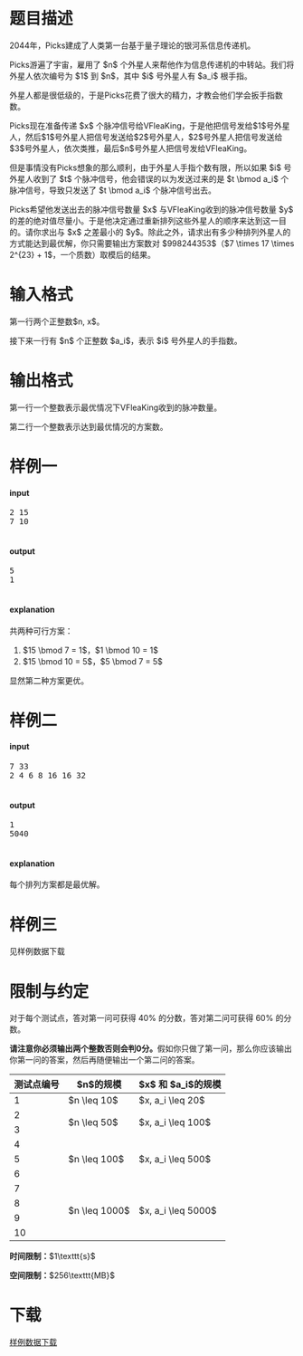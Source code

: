 # 题目描述

<p>2044年，Picks建成了人类第一台基于量子理论的银河系信息传递机。</p>
<p>Picks游遍了宇宙，雇用了 $n$ 个外星人来帮他作为信息传递机的中转站。我们将外星人依次编号为 $1$ 到 $n$，其中 $i$ 号外星人有 $a_i$ 根手指。</p>
<p>外星人都是很低级的，于是Picks花费了很大的精力，才教会他们学会扳手指数数。</p>
<p>Picks现在准备传递 $x$ 个脉冲信号给VFleaKing，于是他把信号发给$1$号外星人，然后$1$号外星人把信号发送给$2$号外星人，$2$号外星人把信号发送给$3$号外星人，依次类推，最后$n$号外星人把信号发给VFleaKing。</p>
<p>但是事情没有Picks想象的那么顺利，由于外星人手指个数有限，所以如果 $i$ 号外星人收到了 $t$ 个脉冲信号，他会错误的以为发送过来的是 $t \bmod a_i$ 个脉冲信号，导致只发送了 $t \bmod a_i$ 个脉冲信号出去。</p>
<p>Picks希望他发送出去的脉冲信号数量 $x$ 与VFleaKing收到的脉冲信号数量 $y$ 的差的绝对值尽量小。于是他决定通过重新排列这些外星人的顺序来达到这一目的。请你求出与 $x$ 之差最小的 $y$。除此之外，请求出有多少种排列外星人的方式能达到最优解，你只需要输出方案数对 $998244353$（$7 \times 17 \times 2^{23} + 1$，一个质数）取模后的结果。</p>

# 输入格式


<p>第一行两个正整数$n, x$。</p>
<p>接下来一行有 $n$ 个正整数 $a_i$，表示 $i$ 号外星人的手指数。</p>

# 输出格式


<p>第一行一个整数表示最优情况下VFleaKing收到的脉冲数量。</p>
<p>第二行一个整数表示达到最优情况的方案数。</p>

# 样例一


<h4>input</h4>
<pre>2 15
7 10

</pre>

<h4>output</h4>
<pre>5
1

</pre>

<h4>explanation</h4>
<p>共两种可行方案：</p>
<ol><li>$15 \bmod 7 = 1$，$1 \bmod 10 = 1$</li>
<li>$15 \bmod 10 = 5$，$5 \bmod 7 = 5$</li>
</ol><p>显然第二种方案更优。</p>

# 样例二


<h4>input</h4>
<pre>7 33
2 4 6 8 16 16 32

</pre>

<h4>output</h4>
<pre>1
5040

</pre>

<h4>explanation</h4>
<p>每个排列方案都是最优解。</p>

# 样例三


<p>见样例数据下载</p>

# 限制与约定


<p>对于每个测试点，答对第一问可获得 40% 的分数，答对第二问可获得 60% 的分数。</p>
<p><strong>请注意你必须输出两个整数否则会判0分。</strong>假如你只做了第一问，那么你应该输出你第一问的答案，然后再随便输出一个第二问的答案。</p>
<div class="table-responsive">
<table class="table table-bordered table-text-center table-vertical-middle"><thead><tr><th>测试点编号</th>
<th>$n$的规模</th>
<th>$x$ 和 $a_i$的规模</th>
</tr></thead><tbody><tr><td>1</td><td>$n \leq 10$</td><td>$x, a_i \leq 20$</td></tr><tr><td>2</td><td rowspan="2">$n \leq 50$</td><td rowspan="2">$x, a_i \leq 100$</td></tr><tr><td>3</td></tr><tr><td>4</td><td rowspan="3">$n \leq 100$</td><td rowspan="3">$x, a_i \leq 500$</td></tr><tr><td>5</td></tr><tr><td>6</td></tr><tr><td>7</td><td rowspan="4">$n \leq 1000$</td><td rowspan="4">$x, a_i \leq 5000$</td></tr><tr><td>8</td></tr><tr><td>9</td></tr><tr><td>10</td></tr></tbody></table></div>

<p><strong>时间限制：</strong>$1\texttt{s}$</p>
<p><strong>空间限制：</strong>$256\texttt{MB}$</p>

# 下载


<p><a href="/download.php?type=problem&amp;id=22">样例数据下载</a></p>
